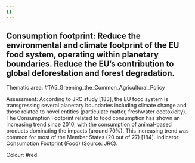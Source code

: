 ```yaml
---
{}
---
```

## Consumption footprint: Reduce the environmental and climate footprint of the EU food system, operating within planetary boundaries. Reduce the EU’s contribution to global deforestation and forest degradation.

Thematic area: #TA5_Greening_the_Common_Agricultural_Policy

Assessment: According to
JRC study [183], the EU food system is transgressing several planetary boundaries including climate change and those related to novel entities (particulate matter, freshwater ecotoxicity). The Consumption Footprint related to food consumption
has shown an increasing trend since 2010, with the consumption of animal-based products dominating the impacts (around 70%). This increasing trend was common for most of the Member States (20 out of 27) [184].
Indicator: Consumption Footprint (Food) (Source: JRC).

Colour: #red